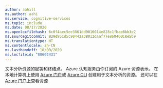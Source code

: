 ```yaml
---
author: aahill
ms.author: aahi
ms.service: cognitive-services
ms.topic: include
ms.date: 08/17/2020
ms.openlocfilehash: 6c0f4aec5ee3861dd9016014e828c1fbae8bb3e2
ms.sourcegitcommit: 829d951d5c90442a38012daaf77e86046018e5b9
ms.translationtype: HT
ms.contentlocale: zh-CN
ms.lasthandoff: 10/09/2020
ms.locfileid: "88602431"
---
```

文本分析资源的密钥和终结点。 Azure 认知服务由你订阅的 Azure 资源表示。 在本地计算机上使用 [Azure 门户](../articles/cognitive-services/cognitive-services-apis-create-account.md)或 [Azure CLI](../articles/cognitive-services/cognitive-services-apis-create-account-cli.md) 创建用于文本分析的资源。 还可以在 [Azure 门户](https://portal.azure.com/)上查看资源
